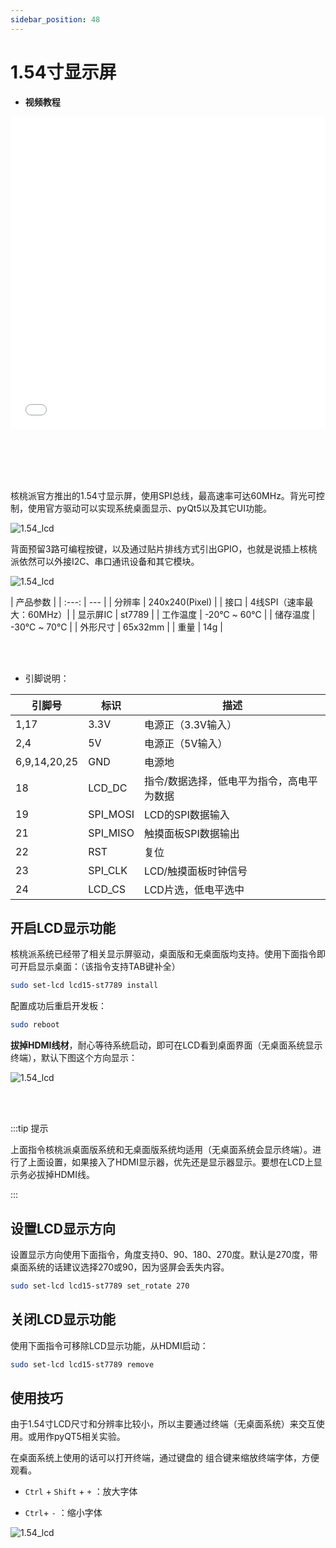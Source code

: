 ```yaml
---
sidebar_position: 48
---
```


# 1.54寸显示屏

- **视频教程**

<iframe src="//player.bilibili.com/player.html?isOutside=true&aid=1303319197&bvid=BV1DM4m1D79Q&cid=1512602983&p=1" scrolling="no" border="0" frameborder="no" framespacing="0" allowfullscreen="true" width="100%" height="500"></iframe>

<br></br>
<br></br>

核桃派官方推出的1.54寸显示屏，使用SPI总线，最高速率可达60MHz。背光可控制，使用官方驱动可以实现系统桌面显示、pyQt5以及其它UI功能。

![1.54_lcd](./img/1.54_lcd/1.54_lcd1.jpg)

背面预留3路可编程按键，以及通过贴片排线方式引出GPIO，也就是说插上核桃派依然可以外接I2C、串口通讯设备和其它模块。

![1.54_lcd](./img/1.54_lcd/1.54_lcd2.jpg)

|  产品参数 |
|  :---:  | ---  |
| 分辨率  | 240x240(Pixel) |
| 接口  | 4线SPI（速率最大：60MHz）|
| 显示屏IC  | st7789 |
| 工作温度  | -20℃ ~ 60℃ |
| 储存温度  | -30℃ ~ 70℃  |
| 外形尺寸  | 65x32mm  |
| 重量  | 14g  |

<br></br>

- 引脚说明：

|  引脚号 |  标识 |  描述 |
|  ---  | ---  |  ---  |
| 1,17  | 3.3V | 电源正（3.3V输入）|
| 2,4   | 5V | 电源正（5V输入） |
| 6,9,14,20,25  | GND | 电源地 |
| 18  | LCD_DC | 指令/数据选择，低电平为指令，高电平为数据 |
| 19  | SPI_MOSI | LCD的SPI数据输入 |
| 21  | SPI_MISO | 触摸面板SPI数据输出 |
| 22  | RST | 复位 |
| 23  | SPI_CLK | LCD/触摸面板时钟信号 |
| 24  | LCD_CS | LCD片选，低电平选中 |


## 开启LCD显示功能

核桃派系统已经带了相关显示屏驱动，桌面版和无桌面版均支持。使用下面指令即可开启显示桌面：（该指令支持TAB键补全）

```bash
sudo set-lcd lcd15-st7789 install
```

配置成功后重启开发板：

```bash
sudo reboot
```

**拔掉HDMI线材**，耐心等待系统启动，即可在LCD看到桌面界面（无桌面系统显示终端），默认下图这个方向显示：

![1.54_lcd](./img/1.54_lcd/1.54_lcd3.jpg)

<br></br>

:::tip 提示

上面指令核桃派桌面版系统和无桌面版系统均适用（无桌面系统会显示终端）。进行了上面设置，如果接入了HDMI显示器，优先还是显示器显示。要想在LCD上显示务必拔掉HDMI线。

:::

## 设置LCD显示方向

设置显示方向使用下面指令，角度支持0、90、180、270度。默认是270度，带桌面系统的话建议选择270或90，因为竖屏会丢失内容。

```bash
sudo set-lcd lcd15-st7789 set_rotate 270
```

## 关闭LCD显示功能

使用下面指令可移除LCD显示功能，从HDMI启动：

```bash
sudo set-lcd lcd15-st7789 remove
```

## 使用技巧

由于1.54寸LCD尺寸和分辨率比较小，所以主要通过终端（无桌面系统）来交互使用。或用作pyQT5相关实验。

在桌面系统上使用的话可以打开终端，通过键盘的 组合键来缩放终端字体，方便观看。

- `Ctrl` + `Shift` + `+`  ：放大字体

 - `Ctrl`+ `-` ：缩小字体

 ![1.54_lcd](./img/1.54_lcd/1.54_lcd4.png)